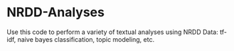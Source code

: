 # NRDD-Analyses
Use this code to perform a variety of textual analyses using NRDD Data: 
tf-idf, 
naive bayes classification, 
topic modeling, etc.
